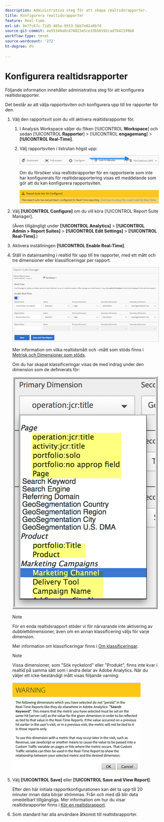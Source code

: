 ```yaml
---
description: Administrativa steg för att skapa realtidsrapporter.
title: Konfigurera realtidsrapporter
feature: Real-time
exl-id: 9e7fc67c-71d5-465a-9553-5bb7e02a9bfd
source-git-commit: ee55349a8c676023a5ce33b56592cad7642199b8
workflow-type: tm+mt
source-wordcount: '272'
ht-degree: 0%

---
```


# Konfigurera realtidsrapporter

Följande information innehåller administrativa steg för att konfigurera realtidsrapporter.

Det består av att välja rapportsviten och konfigurera upp till tre rapporter för den.

1. Välj den rapportsvit som du vill aktivera realtidsrapporter för.

   1. I Analysis Workspace väljer du fliken [!UICONTROL **Workspace**] och sedan [!UICONTROL **Rapporter**] > [!UICONTROL **engagemang**] > **[!UICONTROL Real-Time]**.

   1. Välj rapportsviten i listrutan högst upp:

      ![](/help/admin/admin/c-manage-report-suites/c-edit-report-suites/realtime/assets/report_suite_selector.png)

      Om du försöker visa realtidsrapporter för en rapportserie som inte har konfigurerats för realtidsrapportering visas ett meddelande som gör att du kan konfigurera rapportsviten.

      ![](/help/admin/admin/c-manage-report-suites/c-edit-report-suites/realtime/assets/rep_suite_not_set_up.png)

1. Välj **[!UICONTROL Configure]** om du vill köra [!UICONTROL Report Suite Manager].

   (Även tillgängligt under **[!UICONTROL Analytics]** > **[!UICONTROL Admin > Report Suites]** > **[!UICONTROL Edit Settings]** > **[!UICONTROL Real-Time]**.)

1. Aktivera inställningen **[!UICONTROL Enable Real-Time]**.
1. Ställ in datainsamling i realtid för upp till tre rapporter, med ett mått och tre dimensioner eller klassificeringar per rapport.

   ![](assets/real_time_admin.png)

   Mer information om vilka realtidsmått och -mått som stöds finns i [Metrisk och Dimensioner som stöds](/help/admin/admin/c-manage-report-suites/c-edit-report-suites/realtime/realtime-metrics.md).

   Om du har skapat klassificeringar visas de med indrag under den dimension som de definierats för:

   ![](assets/classifications.png)

   >[!NOTE]
   >
   >För en enda realtidsrapport stöder vi för närvarande inte aktivering av dubblettdimensioner, även om en annan klassificering väljs för varje dimension.

   Mer information om klassificeringar finns i [Om klassificeringar](/help/components/classifications/c-classifications.md).

   >[!NOTE]
   >
   >Vissa dimensioner, som &quot;Sök nyckelord&quot; eller &quot;Produkt&quot;, finns inte kvar i realtid på samma sätt som i andra delar av Adobe Analytics. När du väljer ett icke-beständigt mått visas följande varning:

   ![](/help/admin/admin/c-manage-report-suites/c-edit-report-suites/realtime/assets/warning_dimensions.png)

1. Välj **[!UICONTROL Save]** eller **[!UICONTROL Save and View Report]**.

   Efter den här initiala rapportkonfigurationen kan det ta upp till 20 minuter innan data börjar strömmas. Från och med då blir data omedelbart tillgängliga. Mer information om hur du visar realtidsrapporter finns i [Kör en realtidsrapport](https://experienceleague.adobe.com/docs/analytics/analyze/reports-analytics/t-running-report-types.html?lang=sv-SE).

1. Som standard har alla användare åtkomst till realtidsrapporter.
